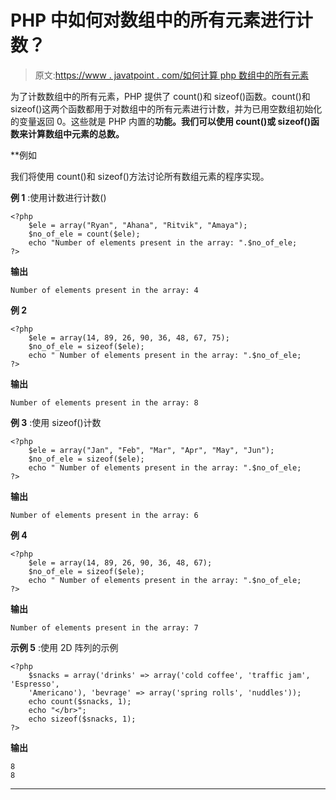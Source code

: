 # PHP 中如何对数组中的所有元素进行计数？

> 原文:[https://www . javatpoint . com/如何计算 php 数组中的所有元素](https://www.javatpoint.com/how-to-count-all-elements-in-an-array-in-php)

为了计数数组中的所有元素，PHP 提供了 count()和 sizeof()函数。count()和 sizeof()这两个函数都用于对数组中的所有元素进行计数，并为已用空数组初始化的变量返回 0。这些就是 PHP 内置的**功能。我们可以使用 count()或 sizeof()函数来计算数组中元素的总数。**

 **例如

我们将使用 count()和 sizeof()方法讨论所有数组元素的程序实现。

**例 1** :使用计数进行计数()

```
<?php
	$ele = array("Ryan", "Ahana", "Ritvik", "Amaya");
	$no_of_ele = count($ele);
	echo "Number of elements present in the array: ".$no_of_ele;
?>

```

**输出**

```
Number of elements present in the array: 4

```

**例 2**

```
<?php
	$ele = array(14, 89, 26, 90, 36, 48, 67, 75);
	$no_of_ele = sizeof($ele);
	echo " Number of elements present in the array: ".$no_of_ele;
?>

```

**输出**

```
Number of elements present in the array: 8

```

**例 3** :使用 sizeof()计数

```
<?php
	$ele = array("Jan", "Feb", "Mar", "Apr", "May", "Jun");
	$no_of_ele = sizeof($ele);
	echo " Number of elements present in the array: ".$no_of_ele;
?>

```

**输出**

```
Number of elements present in the array: 6

```

**例 4**

```
<?php
	$ele = array(14, 89, 26, 90, 36, 48, 67);
	$no_of_ele = sizeof($ele);
	echo " Number of elements present in the array: ".$no_of_ele;
?>

```

**输出**

```
Number of elements present in the array: 7

```

**示例 5** :使用 2D 阵列的示例

```
<?php
	$snacks = array('drinks' => array('cold coffee', 'traffic jam', 'Espresso',
	'Americano'), 'bevrage' => array('spring rolls', 'nuddles'));
	echo count($snacks, 1);
	echo "</br>";
	echo sizeof($snacks, 1);	
?>

```

**输出**

```
8
8

```

* * ***